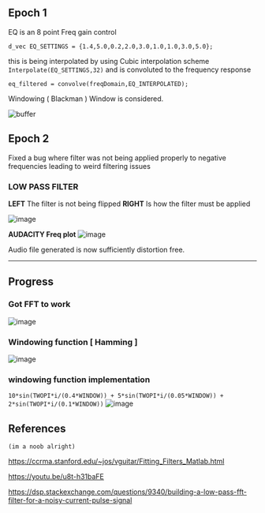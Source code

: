 
## Epoch 1

EQ is an 8 point Freq gain control

```d_vec EQ_SETTINGS = {1.4,5.0,0.2,2.0,3.0,1.0,1.0,3.0,5.0};```

this is being interpolated by using Cubic interpolation scheme ```Interpolate(EQ_SETTINGS,32)``` and is convoluted to the frequency response  

```eq_filtered = convolve(freqDomain,EQ_INTERPOLATED);```

Windowing ( Blackman ) Window is considered.

![buffer](https://user-images.githubusercontent.com/37984032/133150628-860d5017-4823-46d7-a92f-6c0a1daba2a0.png)


## Epoch 2

Fixed a bug where filter was not being applied properly to negative frequencies leading to weird filtering issues

### LOW PASS FILTER

**LEFT** The filter is not being flipped
**RIGHT** Is how the filter must be applied

![image](https://user-images.githubusercontent.com/37984032/133925568-e8217efe-3022-47dd-b4bd-54bd8abb112b.png)

**AUDACITY Freq plot**
![image](https://user-images.githubusercontent.com/37984032/133925625-fff9489e-1535-4fd5-9162-d877d1cfea5c.png)

Audio file generated is now sufficiently distortion free.

----


## Progress

### Got FFT to work

![image](https://user-images.githubusercontent.com/37984032/133048876-eb0851c0-3284-4b1f-8e2b-8675a6cbfb88.png)

### Windowing function [ Hamming ]
![image](https://user-images.githubusercontent.com/37984032/133049141-a230815c-0e00-4642-9b64-d1fcfd57abbc.png)


### windowing function implementation
```10*sin(TWOPI*i/(0.4*WINDOW)) + 5*sin(TWOPI*i/(0.05*WINDOW)) + 2*sin(TWOPI*i/(0.1*WINDOW))```
![image](https://media.discordapp.net/attachments/856258127568699443/887042194920333382/unknown.png?width=595&height=454)

## References
```(im a noob alright)```

https://ccrma.stanford.edu/~jos/vguitar/Fitting_Filters_Matlab.html

https://youtu.be/u8t-h31baFE

https://dsp.stackexchange.com/questions/9340/building-a-low-pass-fft-filter-for-a-noisy-current-pulse-signal 

